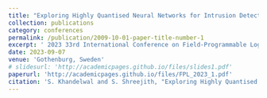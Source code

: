 ```yaml
---
title: "Exploring Highly Quantised Neural Networks for Intrusion Detection in Automotive CAN"
collection: publications
category: conferences
permalink: /publication/2009-10-01-paper-title-number-1
excerpt: ' 2023 33rd International Conference on Field-Programmable Logic and Applications (FPL)'
date: 2023-09-07
venue: 'Gothenburg, Sweden'
# slidesurl: 'http://academicpages.github.io/files/slides1.pdf'
paperurl: 'http://academicpages.github.io/files/FPL_2023_1.pdf'
citation: 'S. Khandelwal and S. Shreejith, "Exploring Highly Quantised Neural Networks for Intrusion Detection in Automotive CAN," 2023 33rd International Conference on Field-Programmable Logic and Applications (FPL), Gothenburg, Sweden, 2023, pp. 235-241, doi: 10.1109/FPL60245.2023.00040.'
---
```

